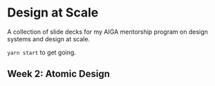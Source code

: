 # Design at Scale

A collection of slide decks for my AIGA mentorship program on design systems and design at scale.

`yarn start` to get going.

## Week 2: Atomic Design

